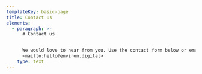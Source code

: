 ```yaml
---
templateKey: basic-page
title: Contact us
elements:
  - paragraph: >-
      # Contact us


      We would love to hear from you. Use the contact form below or email us at
      <mailto:hello@environ.digital>
    type: text
---
```


